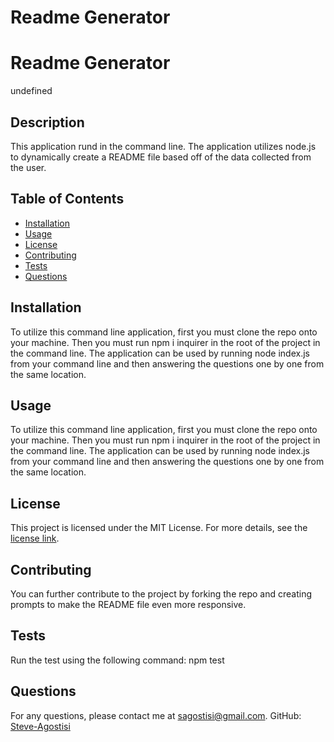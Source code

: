 # Readme Generator
# Readme Generator

undefined

## Description
This application rund in the command line. The application utilizes node.js to dynamically create a README file based off of the data collected from the user. 
  ## Table of Contents
  - [Installation](#installation)
  - [Usage](#usage)
  - [License](#license)
  - [Contributing](#contributing)
  - [Tests](#tests)
  - [Questions](#questions)

## Installation
To utilize this command line application, first you must clone the repo onto your machine. Then you must run npm i inquirer in the root of the project in the command line. The application can be used by running node index.js from your command line and then answering the questions one by one from the same location. 

## Usage
To utilize this command line application, first you must clone the repo onto your machine. Then you must run npm i inquirer in the root of the project in the command line. The application can be used by running node index.js from your command line and then answering the questions one by one from the same location.


## License
This project is licensed under the MIT License. For more details, see the [license link](https://opensource.org/licenses/MIT).
  

## Contributing
You can further contribute to the project by forking the repo and creating prompts to make the README file even more responsive. 

## Tests
Run the test using the following command: npm test

## Questions
For any questions, please contact me at [sagostisi@gmail.com](mailto:sagostisi@gmail.com).
GitHub: [Steve-Agostisi](https://github.com/Steve-Agostisi)

